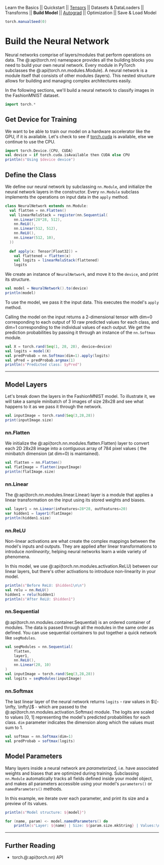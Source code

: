 Learn the Basics ||
Quickstart ||
[Tensors](tensors.md) ||
Datasets & DataLoaders ||
Transforms ||
**Build Model** ||
[Autograd](autograd.md) ||
Optimization ||
Save & Load Model

```scala mdoc:invisible
torch.manualSeed(0)
```

# Build the Neural Network

Neural networks comprise of layers/modules that perform operations on data.
The @:api(torch.nn) namespace provides all the building blocks you need to
build your own neural network. Every module in PyTorch subclasses the @:api(torch.nn.modules.Module).
A neural network is a module itself that consists of other modules (layers). This nested structure allows for
building and managing complex architectures easily.

In the following sections, we'll build a neural network to classify images in the FashionMNIST dataset.

```scala mdoc
import torch.*
```

## Get Device for Training
We want to be able to train our model on a hardware accelerator like the GPU,
if it is available. Let's check to see if
[torch.cuda](https://pytorch.org/docs/stable/notes/cuda.html) is available, else we
continue to use the CPU.


```scala mdoc
import torch.Device.{CPU, CUDA}
val device = if torch.cuda.isAvailable then CUDA else CPU
println(s"Using $device device")
```

## Define the Class
We define our neural network by subclassing ``nn.Module``, and
initialize the neural network layers in the constructor. Every ``nn.Module`` subclass implements
the operations on input data in the ``apply`` method.

```scala mdoc
class NeuralNetwork extends nn.Module:
  val flatten = nn.Flatten()
  val linearReluStack = register(nn.Sequential(
    nn.Linear(28*28, 512),
    nn.ReLU(),
    nn.Linear(512, 512),
    nn.ReLU(),
    nn.Linear(512, 10),
  ))
  
  def apply(x: Tensor[Float32]) =
    val flattened = flatten(x)
    val logits = linearReluStack(flattened)
    logits
```

We create an instance of ``NeuralNetwork``, and move it to the ``device``, and print
its structure.

```scala mdoc
val model = NeuralNetwork().to(device)
println(model)
```

To use the model, we pass it the input data. This executes the model's ``apply`` method.

Calling the model on the input returns a 2-dimensional tensor with dim=0 corresponding to each output of 10 raw predicted values for each class, and dim=1 corresponding to the individual values of each output.
We get the prediction probabilities by passing it through an instance of the ``nn.Softmax`` module.


```scala mdoc
val X = torch.rand(Seq(1, 28, 28), device=device)
val logits = model(X)
val predProbab = nn.Softmax(dim=1).apply(logits)
val yPred = predProbab.argmax(1)
println(s"Predicted class: $yPred")
```

--------------


## Model Layers

Let's break down the layers in the FashionMNIST model. To illustrate it, we
will take a sample minibatch of 3 images of size 28x28 and see what happens to it as
we pass it through the network.


```scala mdoc
val inputImage = torch.rand(Seq(3,28,28))
print(inputImage.size)
```

### nn.Flatten
We initialize the @:api(torch.nn.modules.flatten.Flatten)
layer to convert each 2D 28x28 image into a contiguous array of 784 pixel values (
the minibatch dimension (at dim=0) is maintained).


```scala mdoc
val flatten = nn.Flatten()
val flatImage = flatten(inputImage)
println(flatImage.size)
```

### nn.Linear
The @:api(torch.nn.modules.linear.Linear) layer
is a module that applies a linear transformation on the input using its stored weights and biases.


```scala mdoc
val layer1 = nn.Linear(inFeatures=28*28, outFeatures=20)
var hidden1 = layer1(flatImage)
println(hidden1.size)
```

### nn.ReLU
Non-linear activations are what create the complex mappings between the model's inputs and outputs.
They are applied after linear transformations to introduce *nonlinearity*, helping neural networks
learn a wide variety of phenomena.

In this model, we use @:api(torch.nn.modules.activation.ReLU) between our
linear layers, but there's other activations to introduce non-linearity in your model.


```scala mdoc:nest
println(s"Before ReLU: $hidden1\n\n")
val relu = nn.ReLU()
hidden1 = relu(hidden1)
println(s"After ReLU: $hidden1")
```

### nn.Sequential
@:api(torch.nn.modules.container.Sequential) is an ordered
container of modules. The data is passed through all the modules in the same order as defined. You can use
sequential containers to put together a quick network like ``seqModules``.


```scala mdoc
val seqModules = nn.Sequential(
    flatten,
    layer1,
    nn.ReLU(),
    nn.Linear(20, 10)
)
val inputImage = torch.rand(Seq(3,28,28))
val logits = seqModules(inputImage)
```

### nn.Softmax
The last linear layer of the neural network returns `logits` - raw values in $\[-\infty, \infty\]$ - which are passed to the
@:api(torch.nn.modules.activation.Softmax) module. The logits are scaled to values
\[0, 1\] representing the model's predicted probabilities for each class. ``dim`` parameter indicates the dimension along
which the values must sum to 1.


```scala mdoc
val softmax = nn.Softmax(dim=1)
val predProbab = softmax(logits)
```

## Model Parameters
Many layers inside a neural network are *parameterized*, i.e. have associated weights
and biases that are optimized during training. Subclassing ``nn.Module`` automatically
tracks all fields defined inside your model object, and makes all parameters
accessible using your model's ``parameters()`` or ``namedParameters()`` methods.

In this example, we iterate over each parameter, and print its size and a preview of its values.


```scala mdoc
println(s"Model structure: ${model}")

for (name, param) <- model.namedParameters() do
    println(s"Layer: ${name} | Size: ${param.size.mkString} | Values:\n${param(Slice(0, 2))} ")
```

--------------


## Further Reading
- torch.@:api(torch.nn) API


